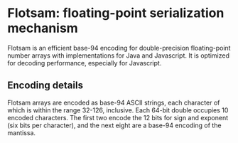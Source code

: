 # Flotsam: floating-point serialization mechanism
Flotsam is an efficient base-94 encoding for double-precision floating-point
number arrays with implementations for Java and Javascript. It is optimized for
decoding performance, especially for Javascript.

## Encoding details
Flotsam arrays are encoded as base-94 ASCII strings, each character of which is
within the range 32-126, inclusive. Each 64-bit double occupies 10 encoded
characters. The first two encode the 12 bits for sign and exponent (six bits
per character), and the next eight are a base-94 encoding of the mantissa.
